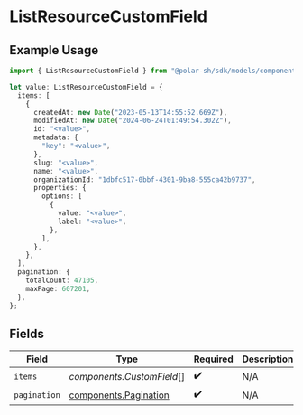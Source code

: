 # ListResourceCustomField

## Example Usage

```typescript
import { ListResourceCustomField } from "@polar-sh/sdk/models/components/listresourcecustomfield.js";

let value: ListResourceCustomField = {
  items: [
    {
      createdAt: new Date("2023-05-13T14:55:52.669Z"),
      modifiedAt: new Date("2024-06-24T01:49:54.302Z"),
      id: "<value>",
      metadata: {
        "key": "<value>",
      },
      slug: "<value>",
      name: "<value>",
      organizationId: "1dbfc517-0bbf-4301-9ba8-555ca42b9737",
      properties: {
        options: [
          {
            value: "<value>",
            label: "<value>",
          },
        ],
      },
    },
  ],
  pagination: {
    totalCount: 47105,
    maxPage: 607201,
  },
};
```

## Fields

| Field                                                          | Type                                                           | Required                                                       | Description                                                    |
| -------------------------------------------------------------- | -------------------------------------------------------------- | -------------------------------------------------------------- | -------------------------------------------------------------- |
| `items`                                                        | *components.CustomField*[]                                     | :heavy_check_mark:                                             | N/A                                                            |
| `pagination`                                                   | [components.Pagination](../../models/components/pagination.md) | :heavy_check_mark:                                             | N/A                                                            |